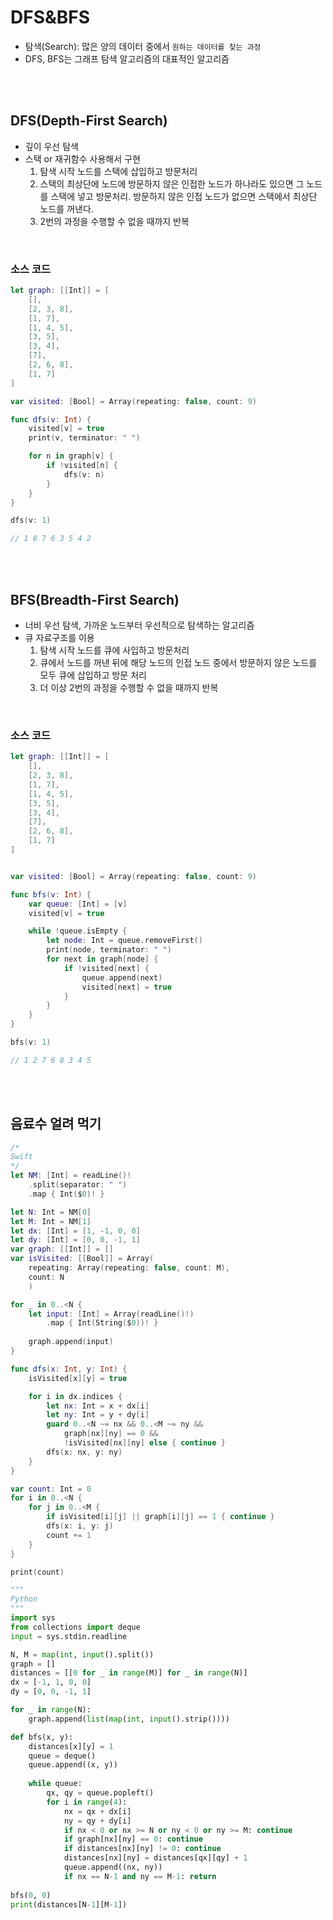 
# DFS&BFS

- 탐색(Search): 많은 양의 데이터 중에서 `원하는 데이터를 찾는 과정`
- DFS, BFS는 그래프 탐색 알고리즘의 대표적인 알고리즘

<br><br>

## DFS(Depth-First Search)

- 깊이 우선 탐색
- 스택 or 재귀함수 사용해서 구현
  1. 탐색 시작 노드를 스택에 삽입하고 방문처리
  2. 스택의 최상단에 노드에 방문하지 않은 인접한 노드가 하나라도 있으면 그 노드를 스택에 넣고 방문처리. 방문하지 않은 인접 노드가 없으면 스택에서 최상단 노드를 꺼낸다.
  3. 2번의 과정을 수행할 수 없을 때까지 반복 


<br>

### 소스 코드

```swift
let graph: [[Int]] = [
    [],
    [2, 3, 8],
    [1, 7],
    [1, 4, 5],
    [3, 5],
    [3, 4],
    [7],
    [2, 6, 8],
    [1, 7]
]

var visited: [Bool] = Array(repeating: false, count: 9)

func dfs(v: Int) { 
    visited[v] = true
    print(v, terminator: " ")

    for n in graph[v] {
        if !visited[n] {
            dfs(v: n)
        }
    }
}

dfs(v: 1)

// 1 8 7 6 3 5 4 2
```

<br><br>

## BFS(Breadth-First Search)

- 너비 우선 탐색, 가까운 노드부터 우선적으로 탐색하는 알고리즘
- 큐 자료구조를 이용
  1. 탐색 시작 노드를 큐에 사입하고 방문처리
  2. 큐에서 노드를 꺼낸 뒤에 해당 노드의 인접 노드 중에서 방문하지 않은 노드를 모두 큐에 삽입하고 방문 처리
  3. 더 이상 2번의 과정을 수행할 수 없을 때까지 반복

<br>

### 소스 코드

```swift
let graph: [[Int]] = [
    [],
    [2, 3, 8],
    [1, 7],
    [1, 4, 5],
    [3, 5],
    [3, 4],
    [7],
    [2, 6, 8],
    [1, 7]
]


var visited: [Bool] = Array(repeating: false, count: 9)

func bfs(v: Int) { 
    var queue: [Int] = [v]
    visited[v] = true

    while !queue.isEmpty {
        let node: Int = queue.removeFirst()
        print(node, terminator: " ")
        for next in graph[node] { 
            if !visited[next] {
                queue.append(next)
                visited[next] = true
            }
        }
    }
}

bfs(v: 1)

// 1 2 7 6 8 3 4 5
```

<br><br>

## 음료수 얼려 먹기

```swift
/*
Swift
*/
let NM: [Int] = readLine()!
    .split(separator: " ")
    .map { Int($0)! }

let N: Int = NM[0]
let M: Int = NM[1]
let dx: [Int] = [1, -1, 0, 0]
let dy: [Int] = [0, 0, -1, 1]
var graph: [[Int]] = []
var isVisited: [[Bool]] = Array(
    repeating: Array(repeating: false, count: M),
    count: N
    )

for _ in 0..<N {
    let input: [Int] = Array(readLine()!)
        .map { Int(String($0))! }
        
    graph.append(input)
}

func dfs(x: Int, y: Int) {
    isVisited[x][y] = true

    for i in dx.indices {
        let nx: Int = x + dx[i]
        let ny: Int = y + dy[i]
        guard 0..<N ~= nx && 0..<M ~= ny &&
            graph[nx][ny] == 0 &&
            !isVisited[nx][ny] else { continue }
        dfs(x: nx, y: ny)
    }
}

var count: Int = 0
for i in 0..<N {
    for j in 0..<M {
        if isVisited[i][j] || graph[i][j] == 1 { continue }
        dfs(x: i, y: j)
        count += 1
    }
}

print(count)
```

```python
"""
Python
"""
import sys
from collections import deque
input = sys.stdin.readline

N, M = map(int, input().split())
graph = []
distances = [[0 for _ in range(M)] for _ in range(N)]
dx = [-1, 1, 0, 0]
dy = [0, 0, -1, 1]

for _ in range(N):
    graph.append(list(map(int, input().strip())))

def bfs(x, y):
    distances[x][y] = 1
    queue = deque()
    queue.append((x, y))
    
    while queue: 
        qx, qy = queue.popleft()
        for i in range(4):
            nx = qx + dx[i]
            ny = qy + dy[i]
            if nx < 0 or nx >= N or ny < 0 or ny >= M: continue
            if graph[nx][ny] == 0: continue
            if distances[nx][ny] != 0: continue
            distances[nx][ny] = distances[qx][qy] + 1
            queue.append((nx, ny))
            if nx == N-1 and ny == M-1: return
        
bfs(0, 0)
print(distances[N-1][M-1])
```

